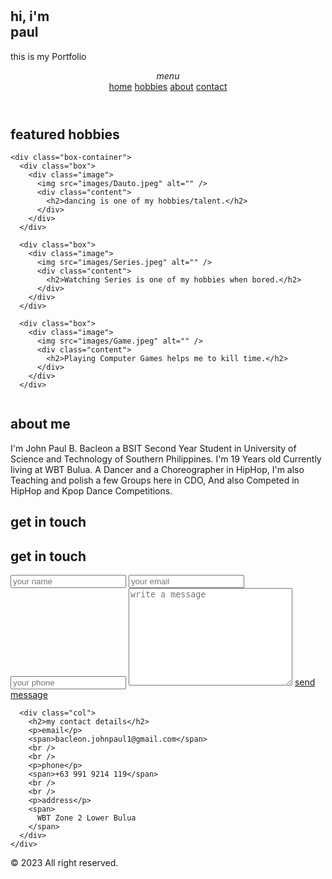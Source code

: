 # <!DOCTYPE html>
<html lang="en">
  <head>
    <meta charset="UTF-8" />
    <meta http-equiv="X-UA-Compatible" content="IE=edge" />
    <meta name="viewport" content="width=device-width, initial-scale=1.0" />
    <title>Portfolio</title>
    <!-- local css file -->
    <link rel="stylesheet" href="styles.css" />
  </head>
  <body>
    <!-- local js file -->
    <script src="script.js"></script>
  </body>
</html>

<!-- home section starts -->
<section class="home" id="home">
    <h1 class="hero-text">
      hi, i'm <br />
      <span>paul </span>
    </h1>
    <p>this is my Portfolio</p>
  </section>
  <!-- home section ends -->

  <!-- header section starts -->
<header class="header">
    <a><i class="menu material-icons"> menu </i></a>
    <nav class="navbar">
      <a href="#">home</a>
      <a href="#hobbies">hobbies</a>
      <a href="#about">about</a>
      <a href="#contact">contact</a>
    </nav>
  </header>
  <!-- header section ends -->

  <!-- hobbies section starts -->
<section class="hobbies" id="hobbies">
    <h1 class="heading">featured <span>hobbies</span></h1>
  
    <div class="box-container">
      <div class="box">
        <div class="image">
          <img src="images/Dauto.jpeg" alt="" />
          <div class="content">
            <h2>dancing is one of my hobbies/talent.</h2>
          </div>
        </div>
      </div>
  
      <div class="box">
        <div class="image">
          <img src="images/Series.jpeg" alt="" />
          <div class="content">
            <h2>Watching Series is one of my hobbies when bored.</h2>
          </div>
        </div>
      </div>
  
      <div class="box">
        <div class="image">
          <img src="images/Game.jpeg" alt="" />
          <div class="content">
            <h2>Playing Computer Games helps me to kill time.</h2>
          </div>
        </div>
      </div>
  </section>
  <!-- hobbies section ends -->

<!-- about section starts -->
<section class="about" id="about">
    <div class="box-container">
      <div class="box">
        <div class="image">
          <img src="images/me.jpg" alt="" />
        </div>
      </div>
      <div class="box">
        <h1 class="heading">about <span>me</span></h1>
        <p>
          I'm John Paul B. Bacleon a BSIT Second Year Student in University of Science and Technology of Southern Philippines.
          I'm 19 Years old Currently living at WBT Bulua. A Dancer and a Choreographer in HipHop, I'm also Teaching and polish a few Groups here in CDO,
          And also Competed in HipHop and Kpop Dance Competitions.
        </p>
      </div>
    </div>
  </section>
  <!-- about section ends -->

  <!-- contact section starts -->
<section class="contact" id="contact">
    <h1 class="heading">get <span>in touch</span></h1>
    <div class="col-container">
      <div class="col">
        <h2>get in touch</h2>
        <input type="text" placeholder="your name" />
        <input type="email" placeholder="your email" />
        <input type="text" placeholder="your phone" />
        <textarea name="" placeholder="write a message" id="" cols="30" rows="10"></textarea>
        <a href="#" class="btn">send message</a>
      </div>
  
      <div class="col">
        <h2>my contact details</h2>
        <p>email</p>
        <span>bacleon.johnpaul1@gmail.com</span>
        <br />
        <br />
        <p>phone</p>
        <span>+63 991 9214 119</span>
        <br />
        <br />
        <p>address</p>
        <span>
          WBT Zone 2 Lower Bulua
        </span>
      </div>
    </div>
  </section>
  <!-- contact section ends -->

<!-- footer section starts -->
<section class="footer" id="footer">
    <p>© 2023 All right reserved.</p>
  </section>
  <!-- footer section ends -->
